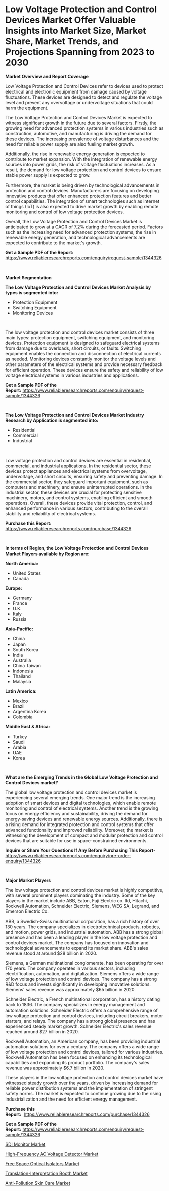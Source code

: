 <p><h1>Low Voltage Protection and Control Devices Market Offer Valuable Insights into Market Size, Market Share, Market Trends, and Projections Spanning from 2023 to 2030</h1></p><p><strong>Market Overview and Report Coverage</strong></p>
<p><p>Low Voltage Protection and Control Devices refer to devices used to protect electrical and electronic equipment from damage caused by voltage fluctuations. These devices are designed to detect and regulate the voltage level and prevent any overvoltage or undervoltage situations that could harm the equipment.</p><p>The Low Voltage Protection and Control Devices Market is expected to witness significant growth in the future due to several factors. Firstly, the growing need for advanced protection systems in various industries such as construction, automotive, and manufacturing is driving the demand for these devices. The increasing prevalence of voltage disturbances and the need for reliable power supply are also fueling market growth.</p><p>Additionally, the rise in renewable energy generation is expected to contribute to market expansion. With the integration of renewable energy sources into power grids, the risk of voltage fluctuations increases. As a result, the demand for low voltage protection and control devices to ensure stable power supply is expected to grow.</p><p>Furthermore, the market is being driven by technological advancements in protection and control devices. Manufacturers are focusing on developing innovative products that offer enhanced protection features and better control capabilities. The integration of smart technologies such as internet of things (IoT) is also expected to drive market growth by enabling remote monitoring and control of low voltage protection devices.</p><p>Overall, the Low Voltage Protection and Control Devices Market is anticipated to grow at a CAGR of 7.2% during the forecasted period. Factors such as the increasing need for advanced protection systems, the rise in renewable energy generation, and technological advancements are expected to contribute to the market's growth.</p></p>
<p><strong>Get a Sample PDF of the Report:</strong> <a href="https://www.reliableresearchreports.com/enquiry/request-sample/1344326">https://www.reliableresearchreports.com/enquiry/request-sample/1344326</a></p>
<p>&nbsp;</p>
<p><strong>Market Segmentation</strong></p>
<p><strong>The Low Voltage Protection and Control Devices Market Analysis by types is segmented into:</strong></p>
<p><ul><li>Protection Equipment</li><li>Switching Equipment</li><li>Monitoring Devices</li></ul></p>
<p>&nbsp;</p>
<p><p>The low voltage protection and control devices market consists of three main types: protection equipment, switching equipment, and monitoring devices. Protection equipment is designed to safeguard electrical systems from damage due to overloads, short circuits, or faults. Switching equipment enables the connection and disconnection of electrical currents as needed. Monitoring devices constantly monitor the voltage levels and other parameters of the electrical systems and provide necessary feedback for efficient operation. These devices ensure the safety and reliability of low voltage electrical systems in various industries and applications.</p></p>
<p><strong>Get a Sample PDF of the Report:</strong>&nbsp;<a href="https://www.reliableresearchreports.com/enquiry/request-sample/1344326">https://www.reliableresearchreports.com/enquiry/request-sample/1344326</a></p>
<p>&nbsp;</p>
<p><strong>The Low Voltage Protection and Control Devices Market Industry Research by Application is segmented into:</strong></p>
<p><ul><li>Residential</li><li>Commercial</li><li>Industrial</li></ul></p>
<p>&nbsp;</p>
<p><p>Low voltage protection and control devices are essential in residential, commercial, and industrial applications. In the residential sector, these devices protect appliances and electrical systems from overvoltage, undervoltage, and short circuits, ensuring safety and preventing damage. In the commercial sector, they safeguard important equipment, such as computers and machinery, and ensure uninterrupted operations. In the industrial sector, these devices are crucial for protecting sensitive machinery, motors, and control systems, enabling efficient and smooth operations. Overall, these devices provide vital protection, control, and enhanced performance in various sectors, contributing to the overall stability and reliability of electrical systems.</p></p>
<p><strong>Purchase this Report:</strong>&nbsp; <a href="https://www.reliableresearchreports.com/purchase/1344326">https://www.reliableresearchreports.com/purchase/1344326</a></p>
<p>&nbsp;</p>
<p><strong>In terms of Region, the Low Voltage Protection and Control Devices Market Players available by Region are:</strong></p>
<p>
    <p> <strong> North America: </strong>
        <ul>
            <li>United States</li>
            <li>Canada</li>
        </ul>
        </p> 
    <p> <strong> Europe: </strong>
        <ul>
            <li>Germany</li>
            <li>France</li>
            <li>U.K.</li>
            <li>Italy</li>
            <li>Russia</li>
        </ul>
        </p> 
    <p> <strong> Asia-Pacific: </strong>
        <ul>
            <li>China</li>
            <li>Japan</li>
            <li>South Korea</li>
            <li>India</li>
            <li>Australia</li>
            <li>China Taiwan</li>
            <li>Indonesia</li>
            <li>Thailand</li>
            <li>Malaysia</li>
        </ul>
        </p> 
    <p> <strong> Latin America: </strong>
        <ul>
            <li>Mexico</li>
            <li>Brazil</li>
            <li>Argentina Korea</li>
            <li>Colombia</li>
        </ul>
        </p> 
    <p> <strong> Middle East & Africa: </strong>
        <ul>
            <li>Turkey</li>
            <li>Saudi</li>
            <li>Arabia</li>
            <li>UAE</li>
            <li>Korea</li>
        </ul>
    </p>
    </p>
<p>&nbsp;</p>
<p><strong>What are the Emerging Trends in the Global Low Voltage Protection and Control Devices market?</strong></p>
<p><p>The global low voltage protection and control devices market is experiencing several emerging trends. One major trend is the increasing adoption of smart devices and digital technologies, which enable remote monitoring and control of electrical systems. Another trend is the growing focus on energy efficiency and sustainability, driving the demand for energy-saving devices and renewable energy sources. Additionally, there is a rising demand for integrated protection and control systems that offer advanced functionality and improved reliability. Moreover, the market is witnessing the development of compact and modular protection and control devices that are suitable for use in space-constrained environments.</p></p>
<p><strong>Inquire or Share Your Questions If Any Before Purchasing This Report</strong>- <a href="https://www.reliableresearchreports.com/enquiry/pre-order-enquiry/1344326">https://www.reliableresearchreports.com/enquiry/pre-order-enquiry/1344326</a></p>
<p>&nbsp;</p>
<p><strong>Major Market Players</strong></p>
<p><p>The low voltage protection and control devices market is highly competitive, with several prominent players dominating the industry. Some of the key players in the market include ABB, Eaton, Fuji Electric co. ltd, Hitachi, Rockwell Automation, Schneider Electric, Siemens, WEG SA, Legrand, and Emerson Electric Co.</p><p>ABB, a Swedish-Swiss multinational corporation, has a rich history of over 130 years. The company specializes in electrotechnical products, robotics, and motion, power grids, and industrial automation. ABB has a strong global presence and has been a leading player in the low voltage protection and control devices market. The company has focused on innovation and technological advancements to expand its market share. ABB's sales revenue stood at around $28 billion in 2020.</p><p>Siemens, a German multinational conglomerate, has been operating for over 170 years. The company operates in various sectors, including electrification, automation, and digitalization. Siemens offers a wide range of low voltage protection and control devices. The company has a strong R&D focus and invests significantly in developing innovative solutions. Siemens' sales revenue was approximately $65 billion in 2020.</p><p>Schneider Electric, a French multinational corporation, has a history dating back to 1836. The company specializes in energy management and automation solutions. Schneider Electric offers a comprehensive range of low voltage protection and control devices, including circuit breakers, motor starters, and relays. The company has a strong global presence and has experienced steady market growth. Schneider Electric's sales revenue reached around $27 billion in 2020.</p><p>Rockwell Automation, an American company, has been providing industrial automation solutions for over a century. The company offers a wide range of low voltage protection and control devices, tailored for various industries. Rockwell Automation has been focused on enhancing its technological capabilities and expanding its product portfolio. The company's sales revenue was approximately $6.7 billion in 2020.</p><p>These players in the low voltage protection and control devices market have witnessed steady growth over the years, driven by increasing demand for reliable power distribution systems and the implementation of stringent safety norms. The market is expected to continue growing due to the rising industrialization and the need for efficient energy management.</p></p>
<p><strong>Purchase this Report:</strong>&nbsp;&nbsp;<a href="https://www.reliableresearchreports.com/purchase/1344326">https://www.reliableresearchreports.com/purchase/1344326</a></p>
<p></p>
<p><strong>Get a Sample PDF of the Report:</strong>&nbsp;<a href="https://www.reliableresearchreports.com/enquiry/request-sample/1344326">https://www.reliableresearchreports.com/enquiry/request-sample/1344326</a></p>
<p><p><a href="https://medium.com/@amrutreliable23/sdi-monitor-market-size-growth-forecast-2023-2030-1c358b6e06ef">SDI Monitor Market</a></p><p><a href="https://www.linkedin.com/pulse/high-frequency-ac-voltage-detector-market-size-growth-forecast-90uqe/">High-Frequency AC Voltage Detector Market</a></p><p><a href="https://medium.com/@othamcclure/free-space-optical-isolators-market-size-growth-forecast-2023-2030-03a5c5f82fe4">Free Space Optical Isolators Market</a></p><p><a href="https://github.com/rahu1505/Market-Research-Report-List-1/blob/main/translation-interpretation-booth-market.md">Translation-Interpretation Booth Market</a></p><p><a href="https://github.com/rahu1502/Market-Research-Report-List-1/blob/main/anti-pollution-skin-care-market.md">Anti-Pollution Skin Care Market</a></p></p>
